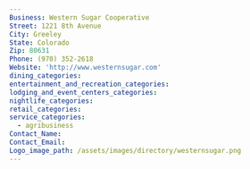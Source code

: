 ```yaml
---
Business: Western Sugar Cooperative
Street: 1221 8th Avenue
City: Greeley
State: Colorado
Zip: 80631
Phone: (970) 352-2618
Website: 'http://www.westernsugar.com'
dining_categories:
entertainment_and_recreation_categories:
lodging_and_event_centers_categories:
nightlife_categories:
retail_categories:
service_categories:
  - agribusiness
Contact_Name:
Contact_Email:
Logo_image_path: /assets/images/directory/westernsugar.png
---
```



